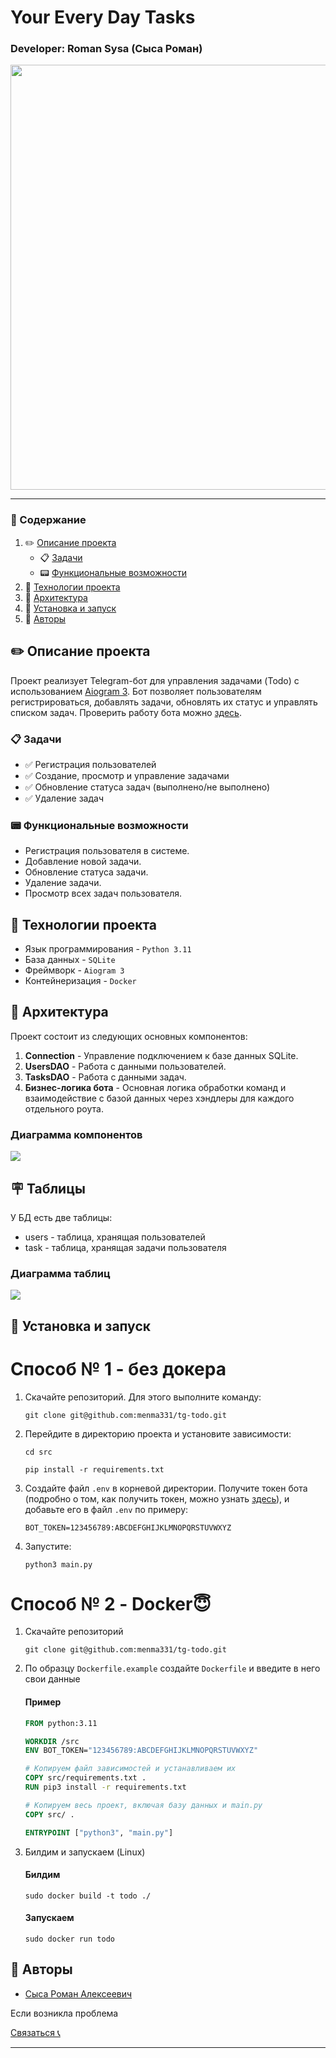# Your Every Day Tasks

### Developer: Roman Sysa (Сыса Роман)

<img src="readme/logo_tg_bot.jpg" width=800 height=680>

---

### 📃 Содержание

1. ✏️ [Описание проекта](#project_desc)
    - 📋 [Задачи](#goals)
    - 📟 [Функциональные возможности](#func_abilities)
2. 📱 [Технологии проекта](#project_technologies)
3. 📐 [Архитектура](#architecture)
4. 🔌 [Установка и запуск](#installation_and_launch)
5. 🧙 [Авторы](#authors)
   <a name="project_desc"></a>

## ✏️ Описание проекта ##

Проект реализует Telegram-бот для управления задачами (Todo) с
использованием <a href="https://docs.aiogram.dev/en/latest/">Aiogram 3</a>. Бот позволяет пользователям
регистрироваться, добавлять задачи, обновлять их статус и управлять списком задач. Проверить работу бота
можно <a href="https://t.me/maxbitsolution_todo_bot">здесь</a>.

<a name="goals"></a>

### 📋 Задачи ###

<ul>
   <li>✅ Регистрация пользователей</li>
   <li>✅ Создание, просмотр и управление задачами</li>
   <li>✅ Обновление статуса задач (выполнено/не выполнено)</li>
   <li>✅ Удаление задач</li>
</ul>

<a name="func_abilities"></a>

### 📟 Функциональные возможности ###

- Регистрация пользователя в системе.
- Добавление новой задачи.
- Обновление статуса задачи.
- Удаление задачи.
- Просмотр всех задач пользователя.

<a name="project_technologies"></a>

## 📱 Технологии проекта ##

- Язык программирования - `Python 3.11`
- База данных - `SQLite`
- Фреймворк - `Aiogram 3`
- Контейнеризация - `Docker`

<a name="architecture"></a>

## 📐 Архитектура ##

Проект состоит из следующих основных компонентов:

1. **Connection** - Управление подключением к базе данных SQLite.
2. **UsersDAO** - Работа с данными пользователей.
3. **TasksDAO** - Работа с данными задач.
4. **Бизнес-логика бота** - Основная логика обработки команд и взаимодействие с базой данных через хэндлеры для каждого
   отдельного роута.

### Диаграмма компонентов

<img src="readme/components_diagram.png">

## 🪧 Таблицы

У БД есть две таблицы:
<ul>
<li> users - таблица, хранящая пользователей</li>
<li> task - таблица, хранящая задачи пользователя</li>
</ul>

### Диаграмма таблиц

<img src="readme/db_diagram.png">


<a name="installation_and_launch"></a>

## 🔌 Установка и запуск ##

# Способ № 1 - без докера

1. Скачайте репозиторий. Для этого выполните команду:
   ```commandline
   git clone git@github.com:menma331/tg-todo.git
   ```

2. Перейдите в директорию проекта и установите зависимости:

   ```commandline
   cd src
   ```

   ```commandline
   pip install -r requirements.txt
   ```

3. Создайте файл `.env` в корневой директории. Получите токен бота (подробно о том, как получить токен, можно
   узнать <a href="https://core.telegram.org/bots">здесь</a>), и добавьте его в файл `.env` по примеру:

   ```commandline
   BOT_TOKEN=123456789:ABCDEFGHIJKLMNOPQRSTUVWXYZ
   ```

4. Запустите:
   ```commandline
   python3 main.py
   ```

# Способ № 2 - Docker😇

1. Скачайте репозиторий
   ```commandline
   git clone git@github.com:menma331/tg-todo.git
   ```
2. По образцу `Dockerfile.example` создайте `Dockerfile` и введите в него свои данные
   #### Пример
   ```dockerfile
   FROM python:3.11
   
   WORKDIR /src
   ENV BOT_TOKEN="123456789:ABCDEFGHIJKLMNOPQRSTUVWXYZ"
   
   # Копируем файл зависимостей и устанавливаем их
   COPY src/requirements.txt .
   RUN pip3 install -r requirements.txt
   
   # Копируем весь проект, включая базу данных и main.py
   COPY src/ .
   
   ENTRYPOINT ["python3", "main.py"]

   ```
3. Билдим и запускаем (Linux)
   #### Билдим
   ```commandline
   sudo docker build -t todo ./
   ```
   #### Запускаем
   ```commandline
   sudo docker run todo
   ```

<a name="authors"></a>

## 🧙‍️ Авторы

- [Сыса Роман Алексеевич](https://github.com/menma331)

Если возникла проблема

<a href="https://t.me/azirafiele">Связаться 📞</a>

--- 
 